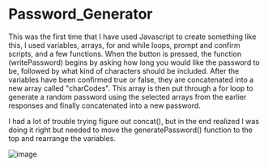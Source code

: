 # Password_Generator


This was the first time that I have used Javascript to create something like this, I used variables, arrays, for and while loops, prompt and confirm scripts, and a few functions.
When the button is pressed, the function (writePassword) begins by asking how long you would like the password to be, followed by what kind of characters should be included. After the variables have been confirmed true or false, they are concatenated into a new array called "charCodes". This array is then put through a for loop to generate a random password using the selected arrays from the earlier responses and finally concatenated into a new password.

I had a lot of trouble trying figure out concat(), but in the end realized I was doing it right but needed to move the generatePassword() function to the top and rearrange the variables. 

![image](https://user-images.githubusercontent.com/70180576/98038554-507fb980-1deb-11eb-9568-226f154dfa85.png)



